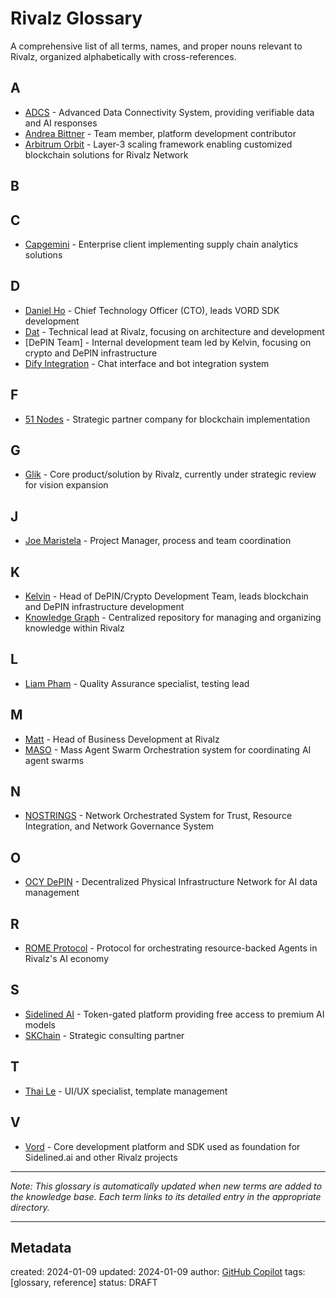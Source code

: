 # Rivalz Glossary

A comprehensive list of all terms, names, and proper nouns relevant to Rivalz, organized alphabetically with cross-references.

## A
- [ADCS](/NAMES_AND_TERMS/technologies/adcs.md) - Advanced Data Connectivity System, providing verifiable data and AI responses
- [Andrea Bittner](/NAMES_AND_TERMS/people/andrea-bittner.md) - Team member, platform development contributor
- [Arbitrum Orbit](/NAMES_AND_TERMS/technologies/arbitrum-orbit.md) - Layer-3 scaling framework enabling customized blockchain solutions for Rivalz Network

## B

## C
- [Capgemini](/NAMES_AND_TERMS/clients/capgemini.md) - Enterprise client implementing supply chain analytics solutions

## D
- [Daniel Ho](/NAMES_AND_TERMS/people/daniel-ho.md) - Chief Technology Officer (CTO), leads VORD SDK development
- [Dat](/NAMES_AND_TERMS/people/dat.md) - Technical lead at Rivalz, focusing on architecture and development
- [DePIN Team] - Internal development team led by Kelvin, focusing on crypto and DePIN infrastructure
- [Dify Integration](/NAMES_AND_TERMS/technologies/dify-integration.md) - Chat interface and bot integration system

## F
- [51 Nodes](/NAMES_AND_TERMS/companies/51-nodes.md) - Strategic partner company for blockchain implementation

## G
- [Glik](/NAMES_AND_TERMS/products/glik.md) - Core product/solution by Rivalz, currently under strategic review for vision expansion

## J
- [Joe Maristela](/NAMES_AND_TERMS/people/joe-maristela.md) - Project Manager, process and team coordination

## K
- [Kelvin](/NAMES_AND_TERMS/people/kelvin.md) - Head of DePIN/Crypto Development Team, leads blockchain and DePIN infrastructure development
- [Knowledge Graph](/NAMES_AND_TERMS/technologies/knowledge-graph.md) - Centralized repository for managing and organizing knowledge within Rivalz

## L
- [Liam Pham](/NAMES_AND_TERMS/people/liam-pham.md) - Quality Assurance specialist, testing lead

## M
- [Matt](/NAMES_AND_TERMS/people/matt.md) - Head of Business Development at Rivalz
- [MASO](/NAMES_AND_TERMS/technologies/maso.md) - Mass Agent Swarm Orchestration system for coordinating AI agent swarms

## N
- [NOSTRINGS](/NAMES_AND_TERMS/technologies/nostrings.md) - Network Orchestrated System for Trust, Resource Integration, and Network Governance System

## O
- [OCY DePIN](/NAMES_AND_TERMS/technologies/ocy-depin.md) - Decentralized Physical Infrastructure Network for AI data management

## R
- [ROME Protocol](/NAMES_AND_TERMS/technologies/rome-protocol.md) - Protocol for orchestrating resource-backed Agents in Rivalz's AI economy

## S
- [Sidelined AI](/NAMES_AND_TERMS/products/sidelined-ai.md) - Token-gated platform providing free access to premium AI models
- [SKChain](/NAMES_AND_TERMS/companies/skchain.md) - Strategic consulting partner

## T
- [Thai Le](/NAMES_AND_TERMS/people/thai-le.md) - UI/UX specialist, template management

## V
- [Vord](/NAMES_AND_TERMS/technologies/vord.md) - Core development platform and SDK used as foundation for Sidelined.ai and other Rivalz projects

---
*Note: This glossary is automatically updated when new terms are added to the knowledge base. Each term links to its detailed entry in the appropriate directory.*

---
## Metadata
created: 2024-01-09
updated: 2024-01-09
author: [GitHub Copilot](https://github.com/features/copilot)
tags: [glossary, reference]
status: DRAFT
